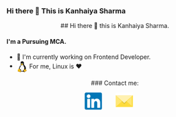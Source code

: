 ### Hi there 👋 This is Kanhaiya Sharma
<div align="center">
  <p>
   ## Hi there 👋 this is  Kanhaiya Sharma.
  </p>
</div>

#### I'm a Pursuing MCA.

- 🏢 I'm currently working on Frontend Developer.
- [<img src="https://raw.githubusercontent.com/devcula/devcula/master/socials/linux.svg" height="30em" align="center" alt="Linux Logo" title="Linux Logo"/>](https://www.linux.org/) For me, Linux is ❤️
<div align="center">
  <p>
   ### Contact me:
  </p>
<a href="https://www.linkedin.com/in/kanhaiya-sharma-36a0b7204/" target="blank"><img align="center" src="https://raw.githubusercontent.com/devcula/devcula/master/socials/linkedin.svg" alt="Linkedin" height="40" width="40" /></a>&nbsp; &nbsp; &nbsp; &nbsp;
<a href="kk7160464@gmail.com" target="blank"><img align="center" src="https://raw.githubusercontent.com/devcula/devcula/master/socials/email.svg" alt="Email" height="40" width="40" /></a>&nbsp; &nbsp; &nbsp; &nbsp;

